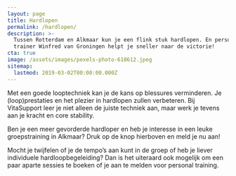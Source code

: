 ```yaml
---
layout: page
title: Hardlopen
permalink: /hardlopen/
description: >-
  Tussen Rotterdam en Alkmaar kun je een flink stuk hardlopen. En personal
  trainer Winfred van Groningen helpt je sneller naar de victorie!
cta: true
image: /assets/images/pexels-photo-618612.jpeg
sitemap:
  lastmod: 2019-03-02T00:00:00.000Z
---
```


Met een goede looptechniek kan je de kans op blessures verminderen. Je (loop)prestaties en het plezier in hardlopen zullen verbeteren. Bij VitaSupport leer je niet alleen de juiste techniek aan, maar werk je tevens aan je kracht en core stability.

Ben je een meer gevorderde hardloper en heb je interesse in een leuke groepstraining in Alkmaar? Druk op de knop hierboven en meld je nu aan!

Mocht je twijfelen of je de tempo’s aan kunt in de groep of heb je liever individuele hardloopbegeleiding? Dan is het uiteraard ook mogelijk om een paar aparte sessies te boeken of je aan te melden voor personal training.
